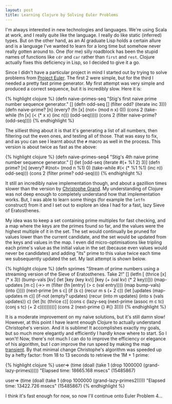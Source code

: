 ```yaml
---
layout: post
title: Learning Clojure by Solving Euler Problems
---
```


I'm always interested in new technologies and languages. We're using Scala at work, and I really quite like the language. I really do like static (inferred) types. But on the other hand, as an AI graduate Lisp holds a certain allure and is a language I've wanted to learn for a long time but somehow never really gotten around to. One (for me) silly roadblock has been the stupid names of functions like `cdr` and `car` rather than `first` and `rest`. Clojure actually fixes this deficiency in Lisp, so I decided to give it a go.

Since I didn't have a particular project in mind I started out by trying to solve problems from [Project Euler](https://projecteuler.net). The first 2 were simple, but for the third I needed a pretty fast prime generator. My first attempt was very simple and produced a correct sequence, but it is incredibly slow. Here it is:

{% highlight clojure %}
(defn naive-primes-seq
  "Stig's first naive prime number sequence generator."
  []
  (defn odd-seq []
    (filter odd? (iterate inc 3)))
  (defn naive-prime? [n]
    (every?
      (fn [x] (not= (mod n x) 0))
      (cons 2 (take-while (fn [x] (< (* x x) (inc n))) (odd-seq)))))
  (cons 2
    (filter naive-prime?
      (odd-seq))))
{% endhighlight %}

The silliest thing about it is that it's generating a list of all numbers, then filtering out the even ones, and testing all of those. That was easy to fix, and as you can see I learnt about the `#` macro as well in the process. This version is about twice as fast as the above:

{% highlight clojure %}
(defn naive-primes-seq4
  "Stig's 4th naive prime number sequence generator."
  []
  (let [odd-seq (iterate #(+ %1 2) 3)]
    (defn prime? [n]
      (every?
        #(not= (mod n %1) 0)
        (take-while #(< (* %1 %1) (inc n)) odd-seq)))
    (cons 2
      (filter prime?
        odd-seq))))
{% endhighlight %}

It still an incredibly naive implementation though, and about a gazillion times slower than the version by [Christophe Grand](http://clj-me.cgrand.net/2009/07/30/everybody-loves-the-sieve-of-eratosthenes/). My understanding of Clojure was not deep enough to completely understand how that implementation works. But, I was able to learn some things (for example the `letfn` construct) from it and I set out to explore an idea I had for a fast, lazy Sieve of Eratosthenes.

My idea was to keep a set containing prime multiples for fast checking, and a map where the keys are the primes found so far, and the values were the highest multiple of it in the set. The set would continually be pruned for values lower than the current candidate, and the set would be updated from the keys and values in the map. I even did micro-optimisations like tripling each prime's value as the initial value in the set (because even values would never be candidates) and adding "its" prime to this value twice each time we subsequently updated the set. My last attempt is shown below.

{% highlight clojure %}
(defn sprimes
  "Stream of prime numbers using a streaming version of the Sieve of Eratosthenes. Take 2!"
  []
  (letfn [
    (thrice [x] (* x 3))
    (bump-vals [kv]
      (let [key (key kv)]
        [key (+ (val kv) (* 2 key))]))
    (map-updates [m c]
      (->> m
        (filter (fn [entry] (> c (val entry))))
        (map bump-vals)
        (into {})))
    (next-prime [m s c]
      (if (s c)
        (recur m s (+ 2 c))
        (let [updates (map-updates m c)]
          (if-not (empty? updates)
            (recur (into m updates) (into s (vals updates)) c)
              (let [tc (thrice c)]
                (cons c (lazy-seq (next-prime (assoc m c tc) (conj s tc) (+ 2 c)))))))))]
    (cons 2 (next-prime {} #{} 3))))
{% endhighlight %}

It is a moderate improvement on my naive solutions, but it's still damn slow! However, at this point I have learnt enough Clojure to actually understand Christophe's version. And it is sublime! It accomplishes exactly my goals, but so much more elegantly and efficiently I hardly know where to start. So I won't! Now, there's not much I can do to improve the efficiency or elegance of his algorithm, but I *can* improve the run speed by making the map [transient](http://clojure.org/transients). By that minimal change Christophe's algorithm was speeded up by a hefty factor: from 18 to 13 seconds to retrieve the 1M + 1 prime:

{% highlight clojure %}
user=> (time (doall (take 1 (drop 1000000 (grand-lazy-primes)))))
"Elapsed time: 18665.168 msecs"
(15485867)

user=> (time (doall (take 1 (drop 1000000 (grand-lazy-primes2)))))
"Elapsed time: 13422.726 msecs"
(15485867)
{% endhighlight %}

I think it's fast enough for now, so now I'll continue onto Euler Problem 4...
